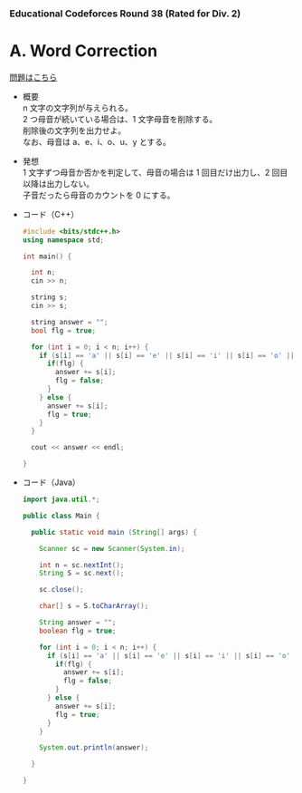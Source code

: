 ### Educational Codeforces Round 38 (Rated for Div. 2)

# A. Word Correction

  [問題はこちら](https://codeforces.com/problemset/problem/938/A)
  
- 概要<br>
  n 文字の文字列が与えられる。<br>
  2 つ母音が続いている場合は、1 文字母音を削除する。<br>
  削除後の文字列を出力せよ。<br>
  なお、母音は a、e、i、o、u、y とする。
   
  
- 発想<br>
  1 文字ずつ母音か否かを判定して、母音の場合は 1 回目だけ出力し、2 回目以降は出力しない。<br>
  子音だったら母音のカウントを 0 にする。
  
  
- コード（C++）

  ```cpp
  #include <bits/stdc++.h>
  using namespace std;

  int main() {

    int n;
    cin >> n;

    string s;
    cin >> s;

    string answer = "";
    bool flg = true;

    for (int i = 0; i < n; i++) {
      if (s[i] == 'a' || s[i] == 'e' || s[i] == 'i' || s[i] == 'o' || s[i] == 'u' || s[i] == 'y' ) {
        if(flg) {
          answer += s[i];
          flg = false;
        }
      } else {
        answer += s[i];
        flg = true;
      }
    }

    cout << answer << endl;

  }
  ```
  
- コード（Java）

  ```java
  import java.util.*;

  public class Main {

    public static void main (String[] args) {

      Scanner sc = new Scanner(System.in);

      int n = sc.nextInt();
      String S = sc.next();

      sc.close();

      char[] s = S.toCharArray();

      String answer = "";
      boolean flg = true;

      for (int i = 0; i < n; i++) {
        if (s[i] == 'a' || s[i] == 'e' || s[i] == 'i' || s[i] == 'o' || s[i] == 'u' || s[i] == 'y' ) {
          if(flg) {
            answer += s[i];
            flg = false;
          }
        } else {
          answer += s[i];
          flg = true;
        }
      }

      System.out.println(answer);

    }

  }
  ```
    